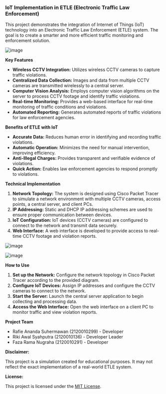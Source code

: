 ### IoT Implementation in ETLE (Electronic Traffic Law Enforcement)

This project demonstrates the integration of Internet of Things (IoT) technology into an Electronic Traffic Law Enforcement (ETLE) system. The goal is to create a smarter and more efficient traffic monitoring and enforcement solution.

![image](https://github.com/Qyuzet/cisco-packettracer-iot-based-traffic-enforcement/assets/93258081/bebad47d-c252-4a6d-a8c9-d1875f690883)

**Key Features**

*   **Wireless CCTV Integration:** Utilizes wireless CCTV cameras to capture traffic violations.
*   **Centralized Data Collection:**  Images and data from multiple CCTV cameras are transmitted wirelessly to a central server.
*   **Computer Vision Analysis:** Employs computer vision algorithms on the server to process CCTV footage and identify traffic violations.
*   **Real-time Monitoring:** Provides a web-based interface for real-time monitoring of traffic conditions and violations.
*   **Automated Reporting:** Generates automated reports of traffic violations for law enforcement agencies.

**Benefits of ETLE with IoT**

*   **Accurate Data:**  Reduces human error in identifying and recording traffic violations.
*   **Automatic Operation:**  Minimizes the need for manual intervention, improving efficiency.
*   **Anti-Illegal Charges:**  Provides transparent and verifiable evidence of violations.
*   **Quick Action:**  Enables law enforcement agencies to respond promptly to violations.

**Technical Implementation**

1.  **Network Topology:** The system is designed using Cisco Packet Tracer to simulate a network environment with multiple CCTV cameras, access points, a central server, and client PCs.
2.  **IP Addressing:**  Static and DHCP IP addressing schemes are used to ensure proper communication between devices.
3.  **IoT Configuration:**  IoT devices (CCTV cameras) are configured to connect to the network and transmit data securely.
4.  **Web Interface:** A web interface is developed to provide access to real-time CCTV footage and violation reports.

   ![image](https://github.com/Qyuzet/cisco-packettracer-iot-based-traffic-enforcement/assets/93258081/7b23d281-76e1-48df-838d-7946a111ed66)

   ![image](https://github.com/Qyuzet/cisco-packettracer-iot-based-traffic-enforcement/assets/93258081/620b9b08-052f-4c58-8278-c11c99183804)

**How to Use**

1.  **Set up the Network:** Configure the network topology in Cisco Packet Tracer according to the provided diagram.
2.  **Configure IoT Devices:** Assign IP addresses and configure the CCTV cameras to connect to the network.
3.  **Start the Server:** Launch the central server application to begin collecting and processing data.
4.  **Access the Web Interface:** Open the web interface on a client PC to monitor traffic and view violation reports.

**Project Team**

*   Rafie Ananda Suhermawan (2120010299) - Developer
*   Riki Awal Syahputra (2120010136) - Developer Leader
*   Faza Rama Nugraha (2120010291) - Developer

**Disclaimer:**

This project is a simulation created for educational purposes. It may not reflect the exact implementation of a real-world ETLE system.

**License:**

This project is licensed under the [MIT License](LICENSE).
